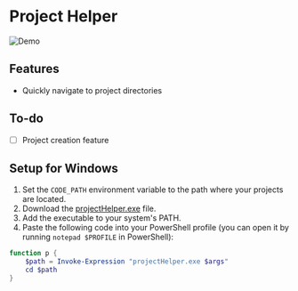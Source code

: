 # Project Helper
![Demo](/blob/example_projectHelper.gif)

## Features
- Quickly navigate to project directories

## To-do
- [ ] Project creation feature

## Setup for Windows
1. Set the `CODE_PATH` environment variable to the path where your projects are located.
2. Download the [projectHelper.exe]() file.
3. Add the executable to your system's PATH.
4. Paste the following code into your PowerShell profile (you can open it by running `notepad $PROFILE` in PowerShell):

```powershell
function p {
    $path = Invoke-Expression "projectHelper.exe $args"
    cd $path
}
```